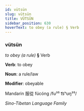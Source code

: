 ```yaml
---
id: vütsün
slug: vütsün
title: VÜTSÜN
sidebar_position: 630
hoverText: to obey (a rule) § Verb
---
```


### vütsün

*to obey (a rule)* **§** Verb

**Verb**: to obey

**Noun**: a rule/law

**Modifier**: obeyable

Mandarin 服從 fúcóng /fu³⁵ t͡sʰʊŋ³⁵/

*Sino-Tibetan Language Family*